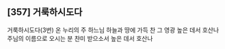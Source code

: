 ## [357] 거룩하시도다

거룩하시도다(3번)
온 누리의 주 하느님 하늘과 땅에 가득 찬 그 영광 높은 데서 호산나 
주님의 이름으로 오시는 분 찬미 받으소서 높은 데서 호산나
